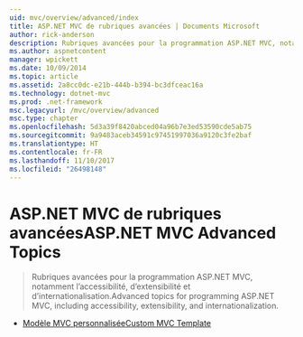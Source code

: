```yaml
---
uid: mvc/overview/advanced/index
title: ASP.NET MVC de rubriques avancées | Documents Microsoft
author: rick-anderson
description: Rubriques avancées pour la programmation ASP.NET MVC, notamment l’accessibilité, d’extensibilité et d’internationalisation.
ms.author: aspnetcontent
manager: wpickett
ms.date: 10/09/2014
ms.topic: article
ms.assetid: 2a8cc0dc-e21b-444b-b394-bc3dfceac16a
ms.technology: dotnet-mvc
ms.prod: .net-framework
msc.legacyurl: /mvc/overview/advanced
msc.type: chapter
ms.openlocfilehash: 5d3a39f8420abced04a96b7e3ed53590cde5ab75
ms.sourcegitcommit: 9a9483aceb34591c97451997036a9120c3fe2baf
ms.translationtype: HT
ms.contentlocale: fr-FR
ms.lasthandoff: 11/10/2017
ms.locfileid: "26498148"
---
```

<a name="aspnet-mvc-advanced-topics"></a><span data-ttu-id="e4b05-103">ASP.NET MVC de rubriques avancées</span><span class="sxs-lookup"><span data-stu-id="e4b05-103">ASP.NET MVC Advanced Topics</span></span>
====================
> <span data-ttu-id="e4b05-104">Rubriques avancées pour la programmation ASP.NET MVC, notamment l’accessibilité, d’extensibilité et d’internationalisation.</span><span class="sxs-lookup"><span data-stu-id="e4b05-104">Advanced topics for programming ASP.NET MVC, including accessibility, extensibility, and internationalization.</span></span>


- [<span data-ttu-id="e4b05-105">Modèle MVC personnalisée</span><span class="sxs-lookup"><span data-stu-id="e4b05-105">Custom MVC Template</span></span>](custom-mvc-templates.md)
